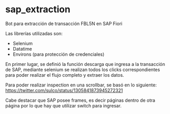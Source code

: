 # sap_extraction

Bot para extracción de transacción FBL5N en SAP Fiori

Las librerías utilizadas son:
- Selenium
- Datatime
- Environs (para protección de credenciales)

En primer lugar, se definió la función descarga que ingresa a la transacción de SAP, mediante selenium se realizan todos los clicks correspondientes para poder realizar el flujo completo y extraer los datos.

Para poder realizar inspection en una scrollbar, se basó en lo siguiente:
https://twitter.com/sulco/status/1305841873945272321

Cabe destacar que SAP posee frames, es decir páginas dentro de otra página por lo que hay que utilizar switch para ingresar.
